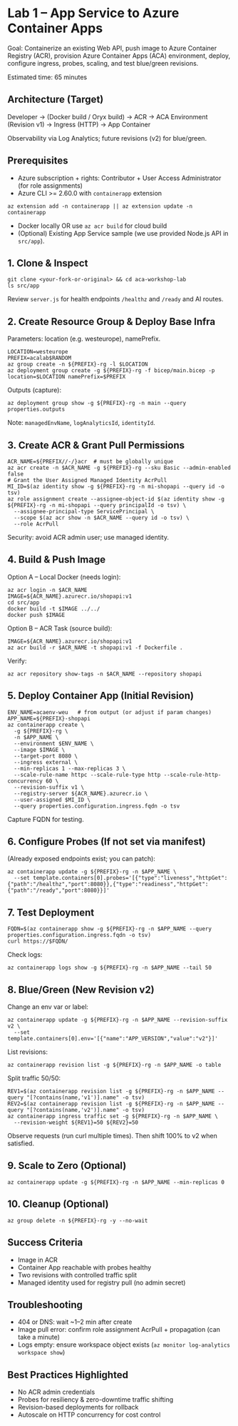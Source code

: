 # Lab 1 – App Service to Azure Container Apps

Goal: Containerize an existing Web API, push image to Azure Container Registry (ACR), provision Azure Container Apps (ACA) environment, deploy, configure ingress, probes, scaling, and test blue/green revisions.

Estimated time: 65 minutes

## Architecture (Target)

Developer -> (Docker build / Oryx build) -> ACR -> ACA Environment (Revision v1) -> Ingress (HTTP) -> App Container

Observability via Log Analytics; future revisions (v2) for blue/green.

## Prerequisites
* Azure subscription + rights: Contributor + User Access Administrator (for role assignments)
* Azure CLI >= 2.60.0 with `containerapp` extension
```
az extension add -n containerapp || az extension update -n containerapp
```
* Docker locally OR use `az acr build` for cloud build
* (Optional) Existing App Service sample (we use provided Node.js API in `src/app`).

## 1. Clone & Inspect
```
git clone <your-fork-or-original> && cd aca-workshop-lab
ls src/app
```
Review `server.js` for health endpoints `/healthz` and `/ready` and AI routes.

## 2. Create Resource Group & Deploy Base Infra
Parameters: location (e.g. westeurope), namePrefix.
```
LOCATION=westeurope
PREFIX=acalab$RANDOM
az group create -n ${PREFIX}-rg -l $LOCATION
az deployment group create -g ${PREFIX}-rg -f bicep/main.bicep -p location=$LOCATION namePrefix=$PREFIX
```
Outputs (capture):
```
az deployment group show -g ${PREFIX}-rg -n main --query properties.outputs
```
Note: `managedEnvName`, `logAnalyticsId`, `identityId`.

## 3. Create ACR & Grant Pull Permissions
```
ACR_NAME=${PREFIX//-/}acr  # must be globally unique
az acr create -n $ACR_NAME -g ${PREFIX}-rg --sku Basic --admin-enabled false
# Grant the User Assigned Managed Identity AcrPull
MI_ID=$(az identity show -g ${PREFIX}-rg -n mi-shopapi --query id -o tsv)
az role assignment create --assignee-object-id $(az identity show -g ${PREFIX}-rg -n mi-shopapi --query principalId -o tsv) \
  --assignee-principal-type ServicePrincipal \
  --scope $(az acr show -n $ACR_NAME --query id -o tsv) \
  --role AcrPull
```
Security: avoid ACR admin user; use managed identity.

## 4. Build & Push Image
Option A – Local Docker (needs login):
```
az acr login -n $ACR_NAME
IMAGE=${ACR_NAME}.azurecr.io/shopapi:v1
cd src/app
docker build -t $IMAGE ../../
docker push $IMAGE
```
Option B – ACR Task (source build):
```
IMAGE=${ACR_NAME}.azurecr.io/shopapi:v1
az acr build -r $ACR_NAME -t shopapi:v1 -f Dockerfile .
```
Verify:
```
az acr repository show-tags -n $ACR_NAME --repository shopapi
```

## 5. Deploy Container App (Initial Revision)
```
ENV_NAME=acaenv-weu   # from output (or adjust if param changes)
APP_NAME=${PREFIX}-shopapi
az containerapp create \
  -g ${PREFIX}-rg \
  -n $APP_NAME \
  --environment $ENV_NAME \
  --image $IMAGE \
  --target-port 8080 \
  --ingress external \
  --min-replicas 1 --max-replicas 3 \
  --scale-rule-name httpc --scale-rule-type http --scale-rule-http-concurrency 60 \
  --revision-suffix v1 \
  --registry-server ${ACR_NAME}.azurecr.io \
  --user-assigned $MI_ID \
  --query properties.configuration.ingress.fqdn -o tsv
```
Capture FQDN for testing.

## 6. Configure Probes (If not set via manifest)
(Already exposed endpoints exist; you can patch):
```
az containerapp update -g ${PREFIX}-rg -n $APP_NAME \
  --set template.containers[0].probes='[{"type":"liveness","httpGet":{"path":"/healthz","port":8080}},{"type":"readiness","httpGet":{"path":"/ready","port":8080}}]'
```

## 7. Test Deployment
```
FQDN=$(az containerapp show -g ${PREFIX}-rg -n $APP_NAME --query properties.configuration.ingress.fqdn -o tsv)
curl https://$FQDN/
```
Check logs:
```
az containerapp logs show -g ${PREFIX}-rg -n $APP_NAME --tail 50
```

## 8. Blue/Green (New Revision v2)
Change an env var or label:
```
az containerapp update -g ${PREFIX}-rg -n $APP_NAME --revision-suffix v2 \
  --set template.containers[0].env='[{"name":"APP_VERSION","value":"v2"}]'
```
List revisions:
```
az containerapp revision list -g ${PREFIX}-rg -n $APP_NAME -o table
```
Split traffic 50/50:
```
REV1=$(az containerapp revision list -g ${PREFIX}-rg -n $APP_NAME --query "[?contains(name,'v1')].name" -o tsv)
REV2=$(az containerapp revision list -g ${PREFIX}-rg -n $APP_NAME --query "[?contains(name,'v2')].name" -o tsv)
az containerapp ingress traffic set -g ${PREFIX}-rg -n $APP_NAME \
  --revision-weight ${REV1}=50 ${REV2}=50
```
Observe requests (run curl multiple times). Then shift 100% to v2 when satisfied.

## 9. Scale to Zero (Optional)
```
az containerapp update -g ${PREFIX}-rg -n $APP_NAME --min-replicas 0
```

## 10. Cleanup (Optional)
```
az group delete -n ${PREFIX}-rg -y --no-wait
```

## Success Criteria
* Image in ACR
* Container App reachable with probes healthy
* Two revisions with controlled traffic split
* Managed identity used for registry pull (no admin secret)

## Troubleshooting
* 404 or DNS: wait ~1–2 min after create
* Image pull error: confirm role assignment AcrPull + propagation (can take a minute)
* Logs empty: ensure workspace object exists (`az monitor log-analytics workspace show`)

## Best Practices Highlighted
* No ACR admin credentials
* Probes for resiliency & zero-downtime traffic shifting
* Revision-based deployments for rollback
* Autoscale on HTTP concurrency for cost control
